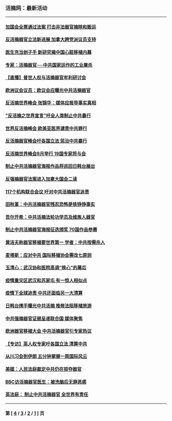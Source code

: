### 活摘网：最新活动
---
#### [加国会全票通过法案 打击非法器官摘除和贩运](../../pages/nf5883/n13884924.md?12180430) 
#### [反活摘器官立法新进展 加拿大跨党派议员支持](../../pages/nf5883/n13876061.md?12180430) 
#### [医生充当刽子手 新研究揭中国心脏移植内幕](../../pages/nf5883/n13772291.md?12180430) 
#### [专家：活摘器官──中共国家运作的工业屠杀](../../pages/nf5883/n13761178.md?12180430) 
#### [【直播】普世人权与活摘器官牟利研讨会](../../pages/nf5883/n13425146.md?12180430) 
#### [欧洲议会议员：欧议会应曝光中共活摘器官](../../pages/nf5883/n13336571.md?12180430) 
#### [反活摘世界峰会 张锦华：媒体应报导事实真相](../../pages/nf5883/n13278502.md?12180430) 
#### [“反活摘之世界宣言”吁全人类制止中共暴行](../../pages/nf5883/n13259730.md?12180430) 
#### [世界反活摘峰会 欧美亚医界谴责中共罪行](../../pages/nf5883/n13253550.md?12180430) 
#### [反活摘器官峰会吁各国立法 惩治中共暴行](../../pages/nf5883/n13245052.md?12180430) 
#### [反活摘世界峰会9月举行 19国专家将与会](../../pages/nf5883/n13201492.md?12180430) 
#### [制止中共活摘器官海报作品将巡回日韩台展出](../../pages/nf5883/n13177791.md?12180430) 
#### [反强摘器官法案进入加拿大国会二读](../../pages/nf5883/n13033450.md?12180430) 
#### [117个机构联合会议 吁对中共活摘器官追责](../../pages/nf5883/n12775087.md?12180430) 
#### [田秋堇：中共活摘器官残忍恐怖是铁铮铮事实](../../pages/nf5883/n12702148.md?12180430) 
#### [吾尔开希：中共活摘法轮功学员及维族人器官](../../pages/nf5883/n12693197.md?12180430) 
#### [制止中共活摘器官海报征选颁奖 70国作品参赛](../../pages/nf5883/n12692050.md?12180430) 
#### [黄洁夫称器官移植要世界第一 学者：中共按需杀人](../../pages/nf5883/n12572329.md?12180430) 
#### [麦塔斯：应对中共 国际移植协会需改七原则](../../pages/nf5883/n12514711.md?12180430) 
#### [玉清心：武汉协和医院高调“换心”的幕后](../../pages/nf5883/n12298730.md?12180430) 
#### [疫情重灾区武汉和苏家屯 有一惊人相似点](../../pages/nf5883/n12150824.md?12180430) 
#### [疫情下全球追责 中共还面临另一大清算](../../pages/nf5883/n12070397.md?12180430) 
#### [日韩台携手曝光中共活摘 推修法阻移植旅游](../../pages/nf5883/n11712046.md?12180430) 
#### [中共强摘器官证据呈递联合国 媒体聚焦](../../pages/nf5883/n11546426.md?12180430) 
#### [欧洲器官移植大会 中共活摘器官引专家热议](../../pages/nf5883/n11539095.md?12180430) 
#### [【专访】英人权专家吁各国立法 清算中共](../../pages/nf5883/n11367315.md?12180430) 
#### [从川习会到伊朗 五分钟掌握一周国际风云](../../pages/nf5883/n11338520.md?12180430) 
#### [美媒：人民法庭裁定中共仍在掠夺器官](../../pages/nf5883/n11334897.md?12180430) 
#### [BBC访活摘器官医生：被洗脑后无罪恶感](../../pages/nf5883/n11335935.md?12180430) 
#### [英法庭： 制止中共活摘器官 全世界有责任](../../pages/nf5883/n11330691.md?12180430) 

---
#### 第 [ [4](./4.md?12180430) / [3](./3.md?12180430) / [2](./2.md?12180430) / [1](./1.md?12180430) ] 页
